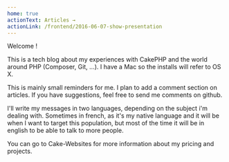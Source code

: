 ```yaml
---
home: true
actionText: Articles →
actionLink: /frontend/2016-06-07-show-presentation
---
```


Welcome !

This is a tech blog about my experiences with CakePHP and the world around PHP (Composer, Git, ...). I have a Mac so the installs will refer to OS X.

This is mainly small reminders for me. I plan to add a comment section on articles. If you have suggestions, feel free to send me comments on github.

I'll write my messages in two languages, depending on the subject i'm dealing with. Sometimes in french, as it's my native language and it will be when I want to target this population, but most of the time it will be in english to be able to talk to more people.

You can go to Cake-Websites for more information about my pricing and projects.